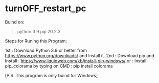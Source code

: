 # turnOFF_restart_pc



Buind on:
> python 3.9
>pip 20.2.3


Steps for Runing this Program:

1st : Download Python 3.9 or better from https://www.python.org/downloads/   and Install it.
2nd : Download pip and Install : https://www.liquidweb.com/kb/install-pip-windows/
or : Install pip_colorama by typing on CMD : pip install colorama 




[P.S. This program is only buind for Windows]
